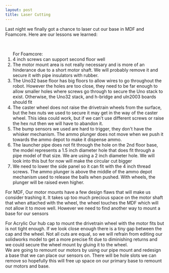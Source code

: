 ```yaml
---
layout: post
title: Laser Cutting
---
```


<p>Last night we finally got a chance to laser cut our base in MDF and Foamcore. Here are our lessons we learned:</p> <br />

<ol>For Foamcore:
	<li>4 inch screws can support second floor well</li>
	<li>The motor mount area is not really necessary and is more of an hinderance due to a short motor shaft. We will probably remove it and secure it with pipe insulators with rubber.</li>
	<li>The Uno32 base floor has big floors to allow wires to go throughout the robot. However the holes are too close, they need to be far enough to allow smaller holes where screws go through to secure the Uno stack to exist. Otherwise, the Uno32 stack, and h-bridge and uln2003 boards should fit</li>
	<li>The caster wheel does not raise the drivetrain wheels from the surface, but the hex nuts we used to secure it may get in the way of the caster wheel. This idea could work, but if we can't use different screws or raise the hex nut then we will have to abandon it.</li>
	<li>The bump sensors we used are hard to trigger, they don't have the whisker mechanism. The ammo plunger does not move when we push it towards the ammo depot to make it dispense ammo.</li>
	<li>The launcher pipe does not fit through the hole on the 2nd floor base, the model represents a 1.5 inch diameter hole that does fit through a pipe model of that size. We are using a 2 inch diameter hole. We will look into this but for now will make the circular cut bigger</li>
	<li>We need to lower the side panel so it can fit with the 4 inch thread screws. The ammo plunger is above the middle of the ammo depot mechanism used to release the balls when pushed. With wheels, the plunger will be raised even higher.</li>

</ol>

<p>For MDF, Our motor mounts have a few design flaws that will make us consider trashing it. It takes up too much precious space on the motor shaft that when attached with the wheel, the wheel touches the MDF which will not allow it to move well. However we need to find another way to mount a base for our sensors</p>

<p>For Acrylic Our hub cap to mount the drivetrain wheel with the motor fits but is not tight enough. If we look close enough there is a tiny gap between the cap and the wheel. Not all cuts are equal, so we will refrain from editing our solidworks model to get a more precise fit due to diminishing returns and we could secure the wheel mount by gluing it to the wheel. 

<br/>
We are going to remount our motors by using our pipe mount and redesign a base that we can place our sensors on. There will be hole slots we can remove so hopefully this will free up space on our primary base to remount our motors and base.
</p>



